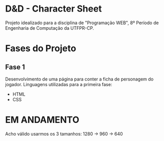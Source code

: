 # D&D - Character Sheet

Projeto idealizado para a disciplina de "Programação WEB", 8º Período de Engenharia de Computação da UTFPR-CP.

# Fases do Projeto

## Fase 1

Desenvolvimento de uma página para conter a ficha de personagem do jogador.
Linguagens utilizadas para a primeira fase:
* HTML
* CSS

# EM ANDAMENTO


Acho válido usarmos os 3 tamanhos: 1280 -> 960 -> 640